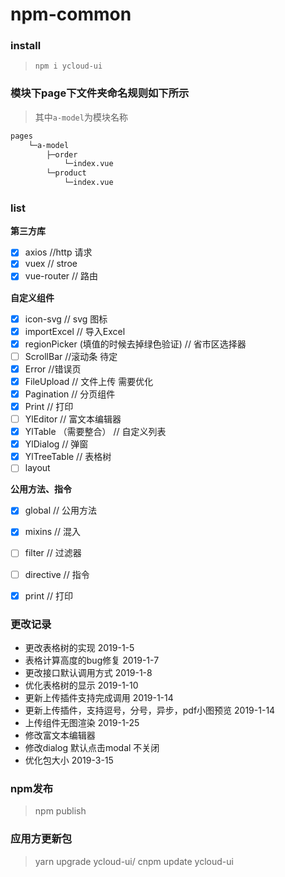 # npm-common

### install
> `npm i ycloud-ui`


### 模块下page下文件夹命名规则如下所示
> 其中`a-model`为模块名称
```html
pages
    └─a-model
        ├─order
            └─index.vue
        └─product
            └─index.vue
```

### list

**第三方库**
* [x] axios //http 请求
* [x] vuex    // stroe
* [x] vue-router // 路由

**自定义组件**
* [x] icon-svg	// svg 图标
* [x] importExcel	// 导入Excel
* [x] regionPicker (填值的时候去掉绿色验证)	// 省市区选择器
* [ ] ScrollBar  //滚动条 待定
* [x] Error 	//错误页
* [x] FileUpload // 文件上传 需要优化
* [x] Pagination	// 分页组件
* [x] Print	// 打印
* [ ] YlEditor	// 富文本编辑器
* [x] YlTable （需要整合）	// 自定义列表
* [x] YlDialog	// 弹窗
* [x] YlTreeTable	// 表格树
* [ ] layout

**公用方法、指令**

* [x] global	// 公用方法
* [x] mixins	// 混入
* [ ] filter	// 过滤器
* [ ] directive	// 指令
* [x] print		// 打印


### 更改记录

-  更改表格树的实现 2019-1-5
-  表格计算高度的bug修复 2019-1-7
-  更改接口默认调用方式 2019-1-8
-  优化表格树的显示 2019-1-10
-  更新上传插件支持完成调用 2019-1-14
-  更新上传插件，支持逗号，分号，异步，pdf小图预览 2019-1-14
-  上传组件无图渲染  2019-1-25
-  修改富文本编辑器
-  修改dialog 默认点击modal 不关闭
-  优化包大小  2019-3-15

### npm发布
> npm publish

### 应用方更新包
> yarn upgrade ycloud-ui/ cnpm update ycloud-ui